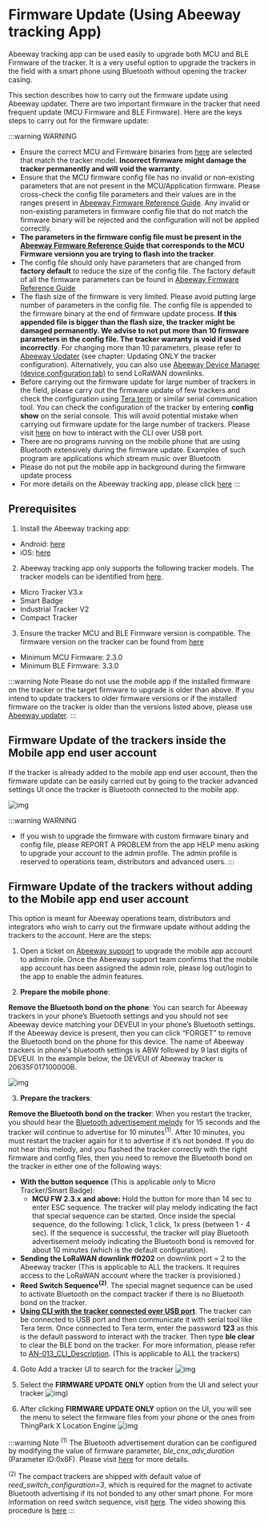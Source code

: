 # Firmware Update (Using Abeeway tracking App)

Abeeway tracking app can be used easily to upgrade both MCU and BLE Firmware of the tracker. It is a very useful option to upgrade the trackers in the field with a smart phone using Bluetooth without opening the tracker casing.

This section describes how to carry out the firmware update using Abeeway updater. There are two important firmware in the tracker that need frequent update (MCU Firmware and BLE Firmware). Here are the keys steps to carry out for the firmware update:

:::warning WARNING
* Ensure the correct MCU and Firmware binaries from [here](https://actilitysa.sharepoint.com/:f:/t/aby/EgDe93KPylRIhhdRE4tdGXkBWYtF9kchJAAZqq_FS14aRQ?e=xjaE7a) are selected that match the tracker model. **Incorrect firmware might damage the tracker permanently and will void the warranty**.
* Ensure that the MCU firmware config file has no invalid or non-existing parameters that are not present in the MCU/Application firmware. Please cross-check the config file parameters and their values are in the ranges present in [Abeeway Firmware Reference Guide](../../abeeway-trackers-reference-guide/AbeewayRefGuide/introduction/index.md). Any invalid or non-existing parameters in firmware config file that do not match the firmware binary will be rejected and the configuration will not be applied correctly. 
* **The parameters in the firmware config file must be present in the [Abeeway Firmware Reference Guide](../../abeeway-trackers-reference-guide/AbeewayRefGuide/introduction/index.md) that corresponds to the MCU Firmware versionn you are trying to flash into the tracker**.
* The config file should only have parameters that are changed from **factory default** to reduce the size of the config file. The factory default of all the firmware parameters can be found in [Abeeway Firmware Reference Guide](../../abeeway-trackers-reference-guide/AbeewayRefGuide/parameters-default-configuration/factory-default.md)
* The flash size of the firmware is very limited. Please avoid putting large number of parameters in the config file. The config file is appended to the firmware binary at the end of firmware update process. **If this appended file is bigger than the flash size, the tracker might be damaged permanently. We advise to not put more than 10 firmware parameters in the config file. The tracker warranty is void if used incorrectly**. For changing more than 10 parameters, please refer to [Abeeway Updater](https://github.com/Abeeway/Abeeway-updater) (see chapter: Updating ONLY the tracker configuration). Alternatively, you can also use [Abeeway Device Manager (device configuration tab)](../../trackers-overview/abeeway-device-manager/change-tracker-configuration.md) to send LoRaWAN downlinks.
* Before carrying out the firmware update for large number of trackers in the field, please carry out the firmware update of few trackers and check the configuration using [Tera term](https://ttssh2.osdn.jp/index.html.en) or similar serial communication tool. You can check the configuration of the tracker by entering **config show** on the serial console. This will avoid potential mistake when carrying out firmware update for the large number of trackers. Please visit [here](../../troubleshooting-support/using-cli.md) on how to interact with the CLI over USB port. 
* There are no programs running on the mobile phone that are using Bluetooth extensively during the firmware update. Examples of such program are applications which stream music over Bluetooth
* Please do not put the mobile app in background during the firmware update process
* For more details on the Abeeway tracking app, please click [here](https://actilitysa.sharepoint.com/:f:/t/aby/Ep7oeKyEGeZIolF4avQrmf8BBsOOJoFQhjon7jacL4Koig?e=S1c1aa)
:::

## Prerequisites

1. Install the Abeeway tracking app:
- Android: [here](https://play.google.com/store/apps/details?id=com.abeeway.mobile&amp;hl=en_US&amp;gl=US)
- iOS: [here](https://apps.apple.com/us/app/abeeway-wifi-gps-tracking/id1572268239)

2. Abeeway tracking app only supports the following tracker models. The tracker models can be identified from [here](../../troubleshooting-support/identify-tracker-model.md).
-	Micro Tracker V3.x
-	Smart Badge
-	Industrial Tracker V2
-	Compact Tracker

3. Ensure the tracker MCU and BLE Firmware version is compatible. The firmware version on the tracker can be found from [here](../../troubleshooting-support/identify-installed-firmware.md)
- Minimum MCU Firmware: 2.3.0
- Minimum BLE Firmware: 3.3.0

:::warning Note
Please do not use the mobile app if the installed firmware on the tracker or the target firmware to upgrade is older than above. If you intend to update trackers to older firmware versions or if the installed firmware on the tracker is older than the versions listed above, please use [Abeeway updater](../../troubleshooting-support/firmware-update-overview/abeeway-firmware-update.md).
:::

## Firmware Update of the trackers inside the Mobile app end user account
If the tracker is already added to the mobile app end user account, then the firmware update can be easily carried out by going to the tracker advanced settings UI once the tracker is Bluetooth connected to the mobile app.

![img](images/AppFwUpdateEndUser.png)

:::warning WARNING
- If you wish to upgrade the firmware with custom firmware binary and config file, please REPORT A PROBLEM from the app HELP menu asking to upgrade your account to the admin profile. The admin profile is reserved to operations team, distributors and advanced users.
:::

## Firmware Update of the trackers without adding to the Mobile app end user account
This option is meant for Abeeway operations team, distributors and integrators who wish to carry out the firmware update without adding the trackers to the account. Here are the steps:

1. Open a ticket on [Abeeway support](../faq.md) to upgrade the mobile app account to admin role. Once the Abeeway support team confirms that the mobile app account has been assigned the admin role, please log out/login to the app to enable the admin features.

2. **Prepare the mobile phone**:

 **Remove the Bluetooth bond on the phone**: You can search for Abeeway trackers in your phone’s Bluetooth settings and you should not see Abeeway device matching your DEVEUI in your phone’s Bluetooth settings. If the Abeeway device is present, then you can click “FORGET” to remove the Bluetooth bond on the phone for this device. The name of Abeeway trackers in phone's bluetooth settings is ABW followed by 9 last digits of DEVEUI. In the example below, the DEVEUI of Abeeway tracker is 20635F017100000B.
 
 ![img](images/forgetBluetoothbond.png)

3. **Prepare the trackers**:

 **Remove the Bluetooth bond on the tracker**: When you restart the tracker, you should hear the [Bluetooth advertisement melody](https://actilitysa.sharepoint.com/:u:/t/aby/EWdjoLPV12BGiHsZptjIOrABxRdVpqTLLJM72K795IUQsg?e=rngKdO) for 15 seconds and the tracker will continue to advertise for 10 minutes<sup>(1)</sup>. After 10 minutes, you must restart the tracker again for it to advertise if it’s not bonded. If you do not hear this melody, and you flashed the tracker correctly with the right firmware and config files, then you need to remove the Bluetooth bond on the tracker in either one of the following ways:
   * **With the button sequence** (This is applicable only to Micro Tracker/Smart Badge): 
      * **MCU FW 2.3.x and above:** Hold the button for more than 14 sec to enter ESC sequence. The tracker will play melody indicating the fact that special sequence can be started. Once inside the special sequence, do the following: 1 click, 1 click, 1x press (between 1 - 4 sec). If the sequence is successful, the tracker will play Bluetooth advertisement melody indicating the Bluetooth bond is removed for about 10 minutes (which is the default configuration).
   * **Sending the LoRaWAN downlink ff0202** on downlink port = 2 to the Abeeway tracker (This is applicable to ALL the trackers. It requires access to the LoRaWAN account where the tracker is provisioned.)
   * **Reed Switch Sequence<sup>(2)</sup>**. The special magnet sequence can be used to activate Bluetooth on the compact tracker if there is no Bluetooth bond on the tracker. 
   * **[Using CLI with the tracker connected over USB port](../../troubleshooting-support/using-cli.md)**. The tracker can be connected to USB port and then communicate it with serial tool like Tera term. Once connected to Tera term, enter the password **123** as this is the default password to interact with the tracker. Then type **ble clear** to clear the BLE bond on the tracker. For more information, please refer to [AN-013_CLI_Description](../../documentation-library/abeeway-trackers-documentation#application-notes). (This is applicable to ALL the trackers)
 
4. Goto Add a tracker UI to search for the tracker
![img](./images/addtracker.png)

5. Select the **FIRMWARE UPDATE ONLY** option from the UI and select your tracker
![img](./images/firmwareUpdateOnly.png))

6. After clicking **FIRMWARE UPDATE ONLY** option on the UI, you will see the menu to select the firmware files from your phone or the ones from ThingPark X Location Engine
![img](./images/firmwareUpdateOptions.png)


:::warning Note
<sup>(1)</sup> The Bluetooth advertisement duration can be configured by modifying the value of firmware parameter, *ble_cnx_adv_duration* (Parameter ID:0x6F). Please visit [here](../../abeeway-trackers-reference-guide/AbeewayRefGuide/downlink-messages/parameters-configuration/readme.md#parameters-configuration) for more details.

<sup>(2)</sup> The compact trackers are shipped with default value of *reed_switch_configuration=3*, which is required for the magnet to activate Bluetooth advertising if its not bonded to any other smart phone. For more information on reed switch sequence, visit [here](../../abeeway-trackers-reference-guide/AbeewayRefGuide/functioning/user-interfaces/readme.md#reed-switch-interface). The video showing this procedure is [here](../../trackers-overview/compact-tracker/index.md)
:::

